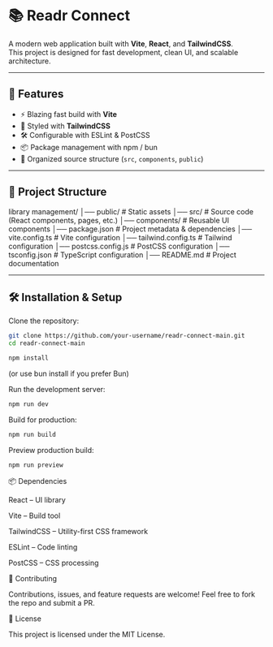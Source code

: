 # 📚 Readr Connect

A modern web application built with **Vite**, **React**, and **TailwindCSS**.  
This project is designed for fast development, clean UI, and scalable architecture.

---

## 🚀 Features
- ⚡️ Blazing fast build with **Vite**
- 🎨 Styled with **TailwindCSS**
- 🛠 Configurable with ESLint & PostCSS
- 📦 Package management with npm / bun
- 📂 Organized source structure (`src`, `components`, `public`)

---

## 📁 Project Structure
library management/
│── public/ # Static assets
│── src/ # Source code (React components, pages, etc.)
│── components/ # Reusable UI components
│── package.json # Project metadata & dependencies
│── vite.config.ts # Vite configuration
│── tailwind.config.ts # Tailwind configuration
│── postcss.config.js # PostCSS configuration
│── tsconfig.json # TypeScript configuration
│── README.md # Project documentation


---

## 🛠 Installation & Setup

Clone the repository:
```bash
git clone https://github.com/your-username/readr-connect-main.git
cd readr-connect-main
```
```bash
npm install
```
(or use bun install if you prefer Bun)

Run the development server:
```bash
npm run dev
```

Build for production:
```bash
npm run build
```


Preview production build:

```bash
npm run preview
```

📦 Dependencies

React
 – UI library

Vite
 – Build tool

TailwindCSS
 – Utility-first CSS framework

ESLint
 – Code linting

PostCSS
 – CSS processing

🤝 Contributing

Contributions, issues, and feature requests are welcome!
Feel free to fork the repo and submit a PR.

📄 License

This project is licensed under the MIT License.
